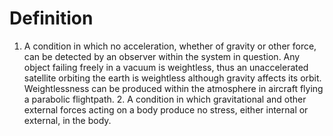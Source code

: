 # Definition

1.  A condition in which no acceleration, whether of gravity or other
    force, can be detected by an observer within the system in question.
    Any object failing freely in a vacuum is weightless, thus an
    unaccelerated satellite orbiting the earth is weightless although
    gravity affects its orbit. Weightlessness can be produced within the
    atmosphere in aircraft flying a parabolic flightpath. 2. A condition
    in which gravitational and other external forces acting on a body
    produce no stress, either internal or external, in the body.

